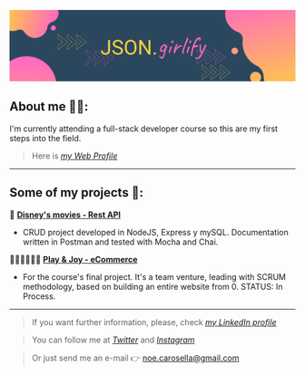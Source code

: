 ![JSON.girlify](./bannerGithub.png)

## About me 👩‍💻: 

I'm currently attending a full-stack developer course so this are my first steps into the field.

> Here is *[my Web Profile](https://honeybadger2788.github.io/newCV/)*

___________________________________________________________________________________________________________________

## Some of my projects 🚀:

📝 **[Disney's movies - Rest API ](https://github.com/honeybadger2788/backendChallenge)**

- CRUD project developed in NodeJS, Express y mySQL. Documentation written in Postman and tested with Mocha and Chai.

👩‍💻👨‍💻👩‍💻 **[Play & Joy - eCommerce](https://playandjoy.herokuapp.com/)**

- For the course's final project. It's a team venture, leading with SCRUM methodology, based on building an entire website from 0. STATUS: In Process.

___________________________________________________________________________________________________________________

> If you want further information, please, check *[my LinkedIn profile](https://www.linkedin.com/in/noeliabcarosella/)*

> You can follow me at *[Twitter](https://twitter.com/JGirlify?s=08)* and *[Instagram](https://www.instagram.com/jgirlify/)*

> Or just send me an e-mail 👉 <noe.carosella@gmail.com> 
